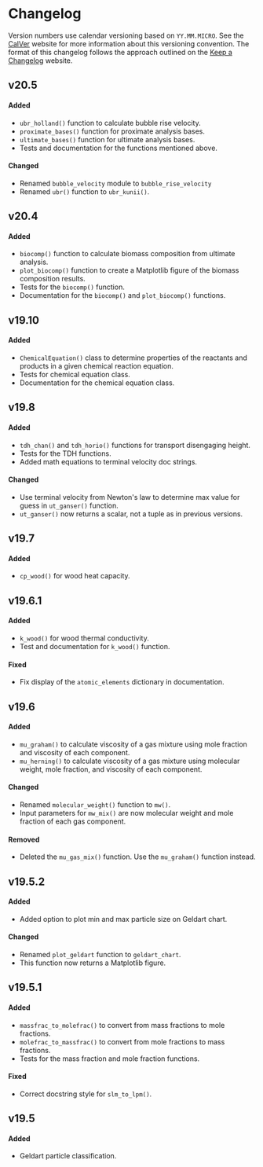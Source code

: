 # Changelog

Version numbers use calendar versioning based on `YY.MM.MICRO`. See the [CalVer](https://calver.org) website for more information about this versioning convention. The format of this changelog follows the approach outlined on the [Keep a Changelog](https://keepachangelog.com) website.

## v20.5

#### Added

 - `ubr_holland()` function to calculate bubble rise velocity.
 - `proximate_bases()` function for proximate analysis bases.
 - `ultimate_bases()` function for ultimate analysis bases.
 - Tests and documentation for the functions mentioned above.

#### Changed

- Renamed `bubble_velocity` module to `bubble_rise_velocity`
- Renamed `ubr()` function to `ubr_kunii()`.

## v20.4

#### Added

- `biocomp()` function to calculate biomass composition from ultimate analysis.
- `plot_biocomp()` function to create a Matplotlib figure of the biomass composition results.
- Tests for the `biocomp()` function.
- Documentation for the `biocomp()` and `plot_biocomp()` functions.

## v19.10

#### Added

- `ChemicalEquation()` class to determine properties of the reactants and products in a given chemical reaction equation.
- Tests for chemical equation class.
- Documentation for the chemical equation class.

## v19.8

#### Added

- `tdh_chan()` and `tdh_horio()` functions for transport disengaging height.
- Tests for the TDH functions.
- Added math equations to terminal velocity doc strings.

#### Changed

- Use terminal velocity from Newton's law to determine max value for guess in `ut_ganser()` function.
- `ut_ganser()` now returns a scalar, not a tuple as in previous versions.

## v19.7

#### Added

- `cp_wood()` for wood heat capacity.

## v19.6.1

#### Added

- `k_wood()` for wood thermal conductivity.
- Test and documentation for `k_wood()` function.

#### Fixed

- Fix display of the `atomic_elements` dictionary in documentation.

## v19.6

#### Added
- `mu_graham()` to calculate viscosity of a gas mixture using mole fraction and viscosity of each component.
- `mu_herning()` to calculate viscosity of a gas mixture using molecular weight, mole fraction, and viscosity of each component.

#### Changed
- Renamed `molecular_weight()` function to `mw()`.
- Input parameters for `mw_mix()` are now molecular weight and mole fraction of each gas component.

#### Removed
- Deleted the `mu_gas_mix()` function. Use the `mu_graham()` function instead.

## v19.5.2

#### Added
- Added option to plot min and max particle size on Geldart chart.

#### Changed
- Renamed `plot_geldart` function to `geldart_chart`.
- This function now returns a Matplotlib figure.

## v19.5.1

#### Added
- `massfrac_to_molefrac()` to convert from mass fractions to mole fractions.
- `molefrac_to_massfrac()` to convert from mole fractions to mass fractions.
- Tests for the mass fraction and mole fraction functions.

#### Fixed
- Correct docstring style for `slm_to_lpm()`.

## v19.5

#### Added
- Geldart particle classification.
